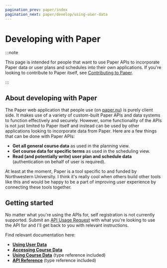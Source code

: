 ```yaml
---
pagination_prev: paper/index
pagination_next: paper/develop/using-user-data
---
```


# Developing with Paper

:::note

This page is intended for people that want to use Paper APIs to incorporate Paper data or user plans and schedules into their own applications. If you're looking to contribute to Paper itself, see [Contributing to Paper](../contribute/index.md).

:::

## About developing with Paper

The Paper web application that people use (on [paper.nu](https://www.paper.nu)) is purely client side. It makes use of a variety of custom-built Paper APIs and data systems to function effectively and securely. However, some functionality of the APIs is not just limited to Paper itself and instead can be used by other applications looking to incorporate data from Paper. Here are a few things that can be done with Paper APIs:

- **Get all general course data** as used in the planning view.
- **Get course data for specific terms** as used in the scheduling view.
- **Read (and potentially write) user plan and schedule data** (authentication on behalf of user is required).

At least at the moment, Paper is a tool specific to and funded by Northwestern University. I think it's really cool when others build other tools like this and would be happy to be a part of improving user experience by connecting these tools together.

## Getting started

No matter what you're using the APIs for, self registration is not currently supported. Submit an [API Usage Request](https://forms.dilanxd.com/paper-support?t=API+Usage+Request) with what you're looking to use the API for and I'll get back to you with relevant instructions.

Find relevant documentation here:

- **[Using User Data](./using-user-data.md)**
- **[Accessing Course Data](./accessing-course-data.md)**
- **[Using Course Data](./using-course-data.md)** (type reference included)
- **[API Reference](./api-reference.mdx)** (type reference included)
